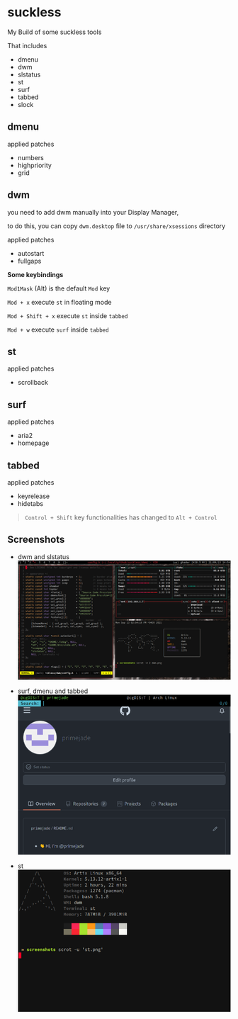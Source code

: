 # suckless
My Build of some suckless tools

That includes

- dmenu
- dwm
- slstatus
- st
- surf
- tabbed
- slock

## dmenu
applied patches

- numbers
- highpriority
- grid

## dwm
you need to add dwm manually into your Display Manager,

to do this, you can copy `dwm.desktop` file to
`/usr/share/xsessions` directory

applied patches

- autostart
- fullgaps

**Some keybindings**

`Mod1Mask` (Alt) is the default `Mod` key

`Mod + x`  execute `st` in floating mode

`Mod + Shift + x` execute `st` inside `tabbed`

`Mod + w` execute `surf` inside `tabbed`

## st
applied patches

- scrollback

## surf
applied patches

- aria2
- homepage


## tabbed
applied patches

- keyrelease
- hidetabs

> `Control + Shift` key functionalities has changed to `Alt + Control`

## Screenshots

- dwm and slstatus
![dwm screenshot](screenshots/dwm.png)

- surf, dmenu and tabbed
![surf screenshot](screenshots/surf.png)

- st
![st screenshot](screenshots/st.png)
